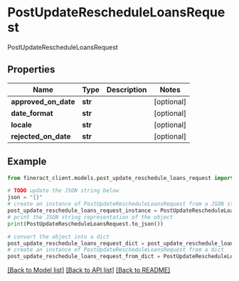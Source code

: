 # PostUpdateRescheduleLoansRequest

PostUpdateRescheduleLoansRequest

## Properties

Name | Type | Description | Notes
------------ | ------------- | ------------- | -------------
**approved_on_date** | **str** |  | [optional] 
**date_format** | **str** |  | [optional] 
**locale** | **str** |  | [optional] 
**rejected_on_date** | **str** |  | [optional] 

## Example

```python
from fineract_client.models.post_update_reschedule_loans_request import PostUpdateRescheduleLoansRequest

# TODO update the JSON string below
json = "{}"
# create an instance of PostUpdateRescheduleLoansRequest from a JSON string
post_update_reschedule_loans_request_instance = PostUpdateRescheduleLoansRequest.from_json(json)
# print the JSON string representation of the object
print(PostUpdateRescheduleLoansRequest.to_json())

# convert the object into a dict
post_update_reschedule_loans_request_dict = post_update_reschedule_loans_request_instance.to_dict()
# create an instance of PostUpdateRescheduleLoansRequest from a dict
post_update_reschedule_loans_request_from_dict = PostUpdateRescheduleLoansRequest.from_dict(post_update_reschedule_loans_request_dict)
```
[[Back to Model list]](../README.md#documentation-for-models) [[Back to API list]](../README.md#documentation-for-api-endpoints) [[Back to README]](../README.md)


